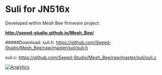 Suli for JN516x
===
Developed within Mesh Bee firmware project:

**http://seeed-studio.github.io/Mesh_Bee/**

#####Download:
suli.h: https://github.com/Seeed-Studio/Mesh_Bee/raw/master/suli/suli.h

suli.c: https://github.com/Seeed-Studio/Mesh_Bee/raw/master/suli/suli.c


[![Analytics](https://ga-beacon.appspot.com/UA-46589105-3/Suli_JN516x)](https://github.com/igrigorik/ga-beacon)

